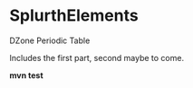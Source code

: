 # SplurthElements
DZone Periodic Table

Includes the first part, second maybe to come.

**mvn test**
